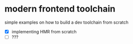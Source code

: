 # modern frontend toolchain

simple examples on how to build a dev toolchain from scratch

- [x] implementing HMR from scratch
- [ ] ???
